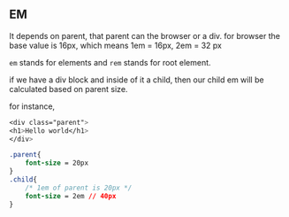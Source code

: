## EM

It depends on parent, that parent can the browser or a div.
for browser the base value is 16px, which means 1em = 16px, 2em = 32 px

`em` stands for elements and `rem` stands for root element.

if we have a div block and inside of it a child, then our child em will be calculated based on parent size.

for instance,

```css
<div class="parent">
<h1>Hello world</h1>
</div>

.parent{
    font-size = 20px
}
.child{
    /* 1em of parent is 20px */
    font-size = 2em // 40px
}
```
